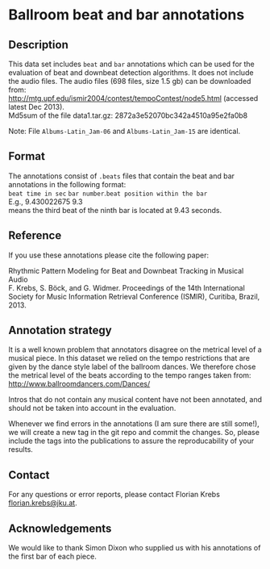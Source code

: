 Ballroom beat and bar annotations
===========

Description
------------
This data set includes `beat` and `bar` annotations which can be used for the evaluation of
beat and downbeat detection algorithms. It does not include the audio files. The audio files (698 files, size 1.5 gb) can be downloaded from:  
<http://mtg.upf.edu/ismir2004/contest/tempoContest/node5.html> (accessed latest Dec 2013).   
Md5sum of the file data1.tar.gz: 2872a3e52070bc342a4510a95e2fa0b8

Note: File `Albums-Latin_Jam-06` and `Albums-Latin_Jam-15` are identical.

Format
------------
The annotations consist of `.beats` files that contain the beat and bar annotations in the following format:  
`beat time in sec` `bar number`.`beat position within the bar`  
E.g., 9.430022675	9.3  
means the third beat of the ninth bar is located at 9.43 seconds.

Reference
------------
If you use these annotations please cite the following paper:    

Rhythmic Pattern Modeling for Beat and Downbeat Tracking in Musical Audio  
F. Krebs, S. Böck, and G. Widmer. Proceedings of the 14th International Society for Music Information Retrieval Conference (ISMIR), Curitiba, Brazil, 2013.  
   
Annotation strategy
------------
It is a well known problem that annotators disagree on the metrical level of a musical piece. In this dataset we relied on the tempo restrictions that are given by the dance style label of the ballroom dances. We therefore chose the metrical level of the beats according to the tempo ranges taken from:  
<http://www.ballroomdancers.com/Dances/>

Intros that do not contain any musical content have not been annotated, and should not be taken into account in the evaluation.

Whenever we find errors in the annotations (I am sure there are still some!), we will create a new tag in the git repo and commit the changes. So, please include the tags into the publications to assure the reproducability of your results. 

Contact
------------
For any questions or error reports, please contact Florian Krebs <florian.krebs@jku.at>.

Acknowledgements
------------
We would like to thank Simon Dixon who supplied us with his annotations of the first bar of each piece.
